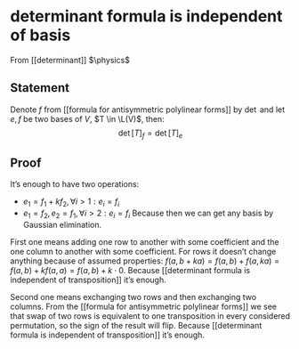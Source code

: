 # determinant formula is independent of basis
From [[determinant]]
$\physics$
## Statement
Denote $f$ from [[formula for antisymmetric polylinear forms]] by $\det$ and let $e, f$ be two bases of $V$, $T \in \L(V)$, then:
$$\det [T]_{f} = \det [T]_{e}$$ 
## Proof
It’s enough to have two operations:
- $e_{1} = f_{1} + kf_{2}, \forall i > 1: e_{i} = f_{i}$
- $e_{1} = f_{2}, e_{2} = f_{1}, \forall i > 2: e_{i}= f_{i}$
Because then we can get any basis by Gaussian elimination.

First one means adding one row to another with some coefficient and the one column to another with some coefficient. For rows it doesn’t change anything because of assumed properties: $f(a, b + ka) = f(a, b) + f(a, ka) = f(a, b) + kf(a, a) = f(a, b) + k \cdot 0$. Because [[determinant formula is independent of transposition]] it’s enough.

Second one means exchanging two rows and then exchanging two columns. From the [[formula for antisymmetric polylinear forms]] we see that swap of two rows is equivalent to one transposition in every considered permutation, so the sign of the result will flip. Because [[determinant formula is independent of transposition]] it’s enough.